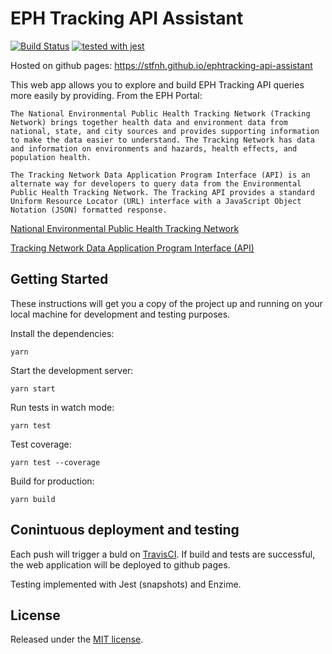 # EPH Tracking API Assistant

[![Build Status](https://travis-ci.org/stfnh/ephtracking-api-assistant.svg?branch=master)](https://travis-ci.org/stfnh/ephtracking-api-assistant) [![tested with jest](https://img.shields.io/badge/tested_with-jest-99424f.svg)](https://github.com/facebook/jest)

Hosted on github pages: https://stfnh.github.io/ephtracking-api-assistant

This web app allows you to explore and build EPH Tracking API queries more easily by providing. From the EPH Portal:

```
The National Environmental Public Health Tracking Network (Tracking Network) brings together health data and environment data from national, state, and city sources and provides supporting information to make the data easier to understand. The Tracking Network has data and information on environments and hazards, health effects, and population health.

The Tracking Network Data Application Program Interface (API) is an alternate way for developers to query data from the Environmental Public Health Tracking Network. The Tracking API provides a standard Uniform Resource Locator (URL) interface with a JavaScript Object Notation (JSON) formatted response.
```

[National Environmental Public Health Tracking Network](https://ephtracking.cdc.gov)

[Tracking Network Data Application Program Interface (API)](https://ephtracking.cdc.gov/apihelp)

## Getting Started

These instructions will get you a copy of the project up and running on your local machine for development and testing purposes.

Install the dependencies:
```
yarn
```

Start the development server:
```
yarn start
```

Run tests in watch mode:
```
yarn test
```

Test coverage:
```
yarn test --coverage
```

Build for production:
```
yarn build
```

## Conintuous deployment and testing

Each push will trigger a buld on [TravisCI](https://travis-ci.org/stfnh/ephtracking-api-assistant). If build and tests are successful, the web application will be deployed to github pages.

Testing implemented with Jest (snapshots) and Enzime.


## License

 Released under the [MIT license](https://github.com/jgthms/bulma/blob/master/LICENSE).